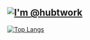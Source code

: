 [![I'm @hubtwork](https://github-readme-stats.vercel.app/api?username=hubtwork&custom_title=hubtwork&count_private=true&show_icons=true&theme=tokyonight)](https://github.com/hubtwork)
---
[![Top Langs](https://github-readme-stats.vercel.app/api/top-langs/?username=hubtwork)](https://github.com/hubtwork/github-readme-stats)


<!---
hubtwork/hubtwork is a ✨ special ✨ repository because its `README.md` (this file) appears on your GitHub profile.
You can click the Preview link to take a look at your changes.
--->

